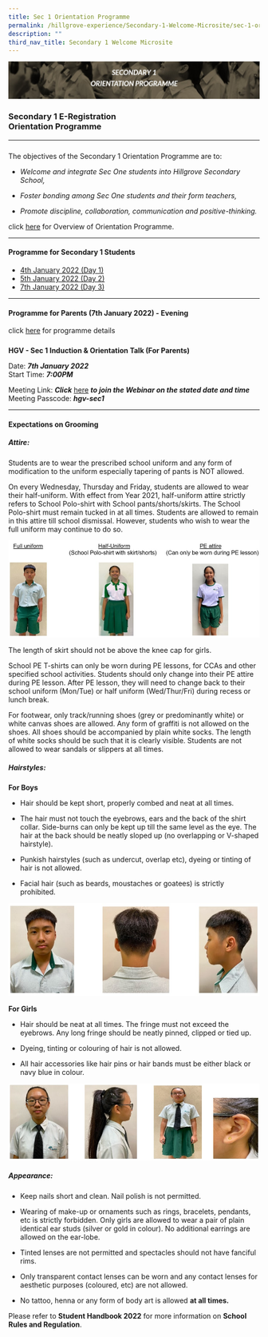 ```yaml
---
title: Sec 1 Orientation Programme
permalink: /hillgrove-experience/Secondary-1-Welcome-Microsite/sec-1-orientation/
description: ""
third_nav_title: Secondary 1 Welcome Microsite
---
```

![](/images/sec%201%20orientation%20programme.jpg)
### **Secondary 1 E-Registration <br> Orientation Programme**
------------------------------------------------------------------------
### 

The objectives of the Secondary 1 Orientation Programme are to:

*   _Welcome and integrate Sec One students into Hillgrove Secondary School,_
    
*   _Foster bonding among Sec One students and their form teachers,_
    
*   _Promote discipline, collaboration, communication and positive-thinking._

click [here](https://drive.google.com/file/d/1SgWUXBXEFjSanig0mC4rwSO-g-K5djxZ/view) for Overview of Orientation Programme.

------------------------------------------------------------------------
#### **Programme for Secondary 1 Students**

* [4th January 2022 (Day 1)](https://drive.google.com/file/d/1Xx3aMlnf2ec2U1ACYKBRlWvVARHq9H9G/view)
* [5th January 2022 (Day 2)](https://drive.google.com/file/d/1FaN8bgiEJlz29XCdoc3H7qjW_3r5qnhL/view)
* [7th January 2022 (Day 3)](https://drive.google.com/file/d/179dNeEyohEJHNZDBeU1FHD9MKV4KXbSq/view)
------------------------------------------------------------------------
#### **Programme for Parents (7th January 2022) - Evening**
click [here](https://drive.google.com/file/d/1178d-QA6yQoX7Bhj_X3g5RstqFR7K0jc/view) for programme details

### 

**HGV - Sec 1 Induction & Orientation Talk (For Parents)**

Date: _**7th January 2022**_  
Start Time: _**7:00PM**_

Meeting Link: _**Click**_ [here](https://www.google.com/url?q=https%3A%2F%2Fmoe-singapore.zoom.us%2Fj%2F83494054817&sa=D&sntz=1&usg=AOvVaw0PrFL1ZRkrPZ5YsPdlivJb) _**to join the Webinar on the stated date and time**_  
Meeting Passcode: _**hgv-sec1**_

------------------------------------------------------------------------
#### **Expectations on Grooming**
##### **Attire:**

Students are to wear the prescribed school uniform and any form of modification to the uniform especially tapering of pants is NOT allowed.

On every Wednesday, Thursday and Friday, students are allowed to wear their half-uniform. With effect from Year 2021, half-uniform attire strictly refers to School Polo-shirt with School pants/shorts/skirts. The School Polo-shirt must remain tucked in at all times. Students are allowed to remain in this attire till school dismissal. However, students who wish to wear the full uniform may continue to do so.

![](/images/attire%20grooming.jpg)

The length of skirt should not be above the knee cap for girls.

School PE T-shirts can only be worn during PE lessons, for CCAs and other specified school activities. Students should only change into their PE attire during PE lesson. After PE lesson, they will need to change back to their school uniform (Mon/Tue) or half uniform (Wed/Thur/Fri) during recess or lunch break.

For footwear, only track/running shoes (grey or predominantly white) or white canvas shoes are allowed. Any form of graffiti is not allowed on the shoes. All shoes should be accompanied by plain white socks. The length of white socks should be such that it is clearly visible. Students are not allowed to wear sandals or slippers at all times.

##### **Hairstyles:**

**For Boys**

*   Hair should be kept short, properly combed and neat at all times.
    
*   The hair must not touch the eyebrows, ears and the back of the shirt collar. Side-burns can only be kept up till the same level as the eye. The hair at the back should be neatly sloped up (no overlapping or V-shaped hairstyle).
    
*   Punkish hairstyles (such as undercut, overlap etc), dyeing or tinting of hair is not allowed.
    
*   Facial hair (such as beards, moustaches or goatees) is strictly prohibited.

![](/images/boy%20hairstyle.jpg)

**For Girls**

*   Hair should be neat at all times. The fringe must not exceed the eyebrows. Any long fringe should be neatly pinned, clipped or tied up.
    
*   Dyeing, tinting or colouring of hair is not allowed.
    
*   All hair accessories like hair pins or hair bands must be either black or navy blue in colour.

![](/images/girl%20hairstyle.jpg)

##### **Appearance:**

*   Keep nails short and clean. Nail polish is not permitted.
    
*   Wearing of make-up or ornaments such as rings, bracelets, pendants, etc is strictly forbidden. Only girls are allowed to wear a pair of plain identical ear studs (silver or gold in colour). No additional earrings are allowed on the ear-lobe.
    
*   Tinted lenses are not permitted and spectacles should not have fanciful rims.
    
*   Only transparent contact lenses can be worn and any contact lenses for aesthetic purposes (coloured, etc) are not allowed.
    
*   No tattoo, henna or any form of body art is allowed **at all times.**
    

Please refer to **Student Handbook 2022** for more information on **School Rules and Regulation**.